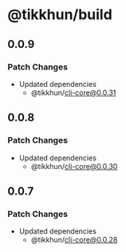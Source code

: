 # @tikkhun/build

## 0.0.9

### Patch Changes

- Updated dependencies
  - @tikkhun/cli-core@0.0.31

## 0.0.8

### Patch Changes

- Updated dependencies
  - @tikkhun/cli-core@0.0.30

## 0.0.7

### Patch Changes

- Updated dependencies
  - @tikkhun/cli-core@0.0.28

